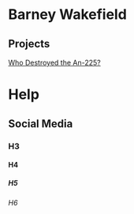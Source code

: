 # Barney Wakefield

## Projects

[Who Destroyed the An-225?](https://storymaps.arcgis.com/stories/b1dfc18d41d74e58af6beccb1f16fc18)

<h1> Help </h1>

## Social Media


### H3
#### H4
##### H5
###### H6
